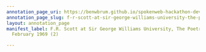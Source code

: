 ```yaml
---
annotation_page_uri: https://benwbrum.github.io/spokenweb-hackathon-development/annotations/f-r-scott-at-sir-george-williams-university-the-poetry-series-22-february-1969-2--canvas-1-toc.json
annotation_page_slug: f-r-scott-at-sir-george-williams-university-the-poetry-series-22-february-1969-2--canvas-1-toc
layout: annotation_page
manifest_label: F.R. Scott at Sir George Williams University, The Poetry Series, 22
  February 1969 (2)

---
```

